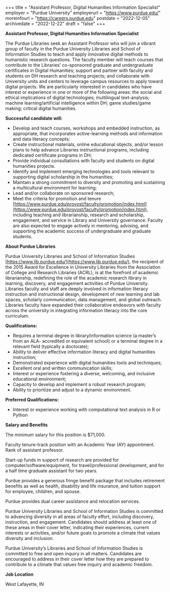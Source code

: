 +++
title = "Assistant Professor, Digital Humanities Information Specialist"
employer = "Purdue University"
employerurl = "https://www.purdue.edu/"
moreinfourl = "https://careers.purdue.edu"
postdate = "2022-12-05"
archivedate = "2022-12-22"
draft = "false"
+++

**Assistant Professor, Digital Humanities Information Specialist**

The Purdue Libraries seek an Assistant Professor who will join a vibrant group of faculty in the
Purdue University Libraries and School of Information Studies to teach and apply innovative
digital methods to humanistic research questions. The faculty member will teach courses that
contribute to the Libraries’ co-sponsored graduate and undergraduate certificates in Digital
Humanities; support and partner with faculty and students on DH research and teaching
projects; and collaborate with University units and centers to leverage campus resources to
apply toward digital projects. We are particularly interested in candidates who have interest or
experience in one or more of the following areas: the social and ethical implications of digital
technologies; multilingual text-analysis; machine learning/artificial intelligence within DH; game
studies/game making; critical digital humanities.

**Successful candidate will:**

- Develop and teach courses, workshops and embedded instruction, as appropriate, that
incorporates active-learning methods and information and data literacy concepts;
- Create instructional materials, online educational objects, and/or lesson plans to help
advance Libraries instructional programs, including dedicated certificate programs in
DH;
- Provide individual consultations with faculty and students on digital humanities projects.
- Identify and implement emerging technologies and tools relevant to supporting digital
scholarship in the humanities;
- Maintain a strong commitment to diversity and promoting and sustaining a multicultural
environment for learning;
- Lead and/or collaborate on sponsored research;
- Meet the criteria for promotion and tenure [https://www.purdue.edu/provost/faculty/promotion/index.html](https://www.purdue.edu/provost/faculty/promotion/index.html), including teaching
and librarianship, research and scholarship, engagement, and service in Library and
University governance. Faculty are also expected to engage actively in mentoring,
advising, and supporting the academic success of undergraduate and graduate students.

**About Purdue Libraries**

Purdue University Libraries and School of Information Studies [https://www.lib.purdue.edu/](https://www.lib.purdue.edu/), the
recipient of the 2015 Award for Excellence in University Libraries from the Association of
College and Research Libraries (ACRL), is at the forefront of academic librarianship, redefining
the role of the academic research library in learning, discovery, and engagement activities of
Purdue University. Libraries faculty and staff are deeply involved in information literacy
instruction and instructional design, development of new learning and lab spaces, scholarly
communication, data management, and global outreach. Libraries faculty have expanded their
collaborative endeavors with faculty across the university in integrating information literacy
into the core curriculum.

**Qualifications:**

- Requires a terminal degree in library/information science (a master’s from an ALA-
accredited or equivalent school) or a terminal degree in a relevant field (typically a
doctorate);
- Ability to deliver effective information literacy and digital humanities instruction;
- Demonstrated experience with digital humanities tools and techniques;
- Excellent oral and written communication skills;
- Interest or experience fostering a diverse, welcoming, and inclusive educational
environment;
- Capacity to develop and implement a robust research program;
- Ability to prioritize and adjust to a dynamic environment.

**Preferred Qualifications:**

- Interest or experience working with computational text analysis in R or Python

**Salary and Benefits**

The minimum salary for this position is $71,000.

Faculty tenure-track position with an Academic Year (AY) appointment. Rank of assistant
professor.

Start-up funds in support of research are provided for computer/software/equipment, for
travel/professional development, and for a half time graduate assistant for two years.

Purdue provides a generous fringe benefit package that includes retirement benefits as well as
health, disability and life insurance, and tuition support for employee, children, and spouse.

Purdue provides dual career assistance and relocation services.

Purdue University Libraries and School of Information Studies is committed to advancing
diversity in all areas of faculty effort, including discovery, instruction, and engagement.
Candidates should address at least one of these areas in their cover letter, indicating their
experiences, current interests or activities, and/or future goals to promote a climate that values
diversity and inclusion.

Purdue University’s Libraries and School of Information Studies is committed to free and open
inquiry in all matters. Candidates are encouraged to address in their cover letter how they are
prepared to contribute to a climate that values free inquiry and academic freedom.

**Job Location**

West Lafayette, IN
